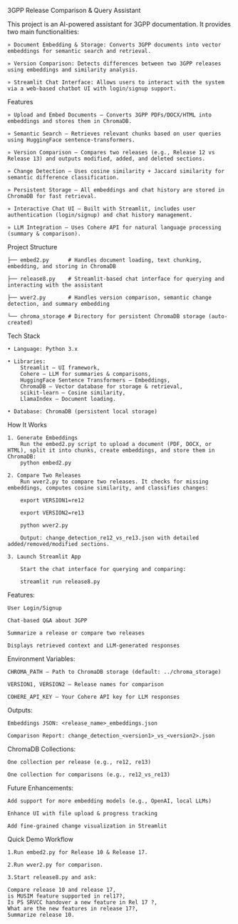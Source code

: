 3GPP Release Comparison & Query Assistant

This project is an AI-powered assistant for 3GPP documentation. It provides two main functionalities:

    » Document Embedding & Storage: Converts 3GPP documents into vector embeddings for semantic search and retrieval.
    
    » Version Comparison: Detects differences between two 3GPP releases using embeddings and similarity analysis.
    
    » Streamlit Chat Interface: Allows users to interact with the system via a web-based chatbot UI with login/signup support.



Features

    » Upload and Embed Documents – Converts 3GPP PDFs/DOCX/HTML into embeddings and stores them in ChromaDB.
    
    » Semantic Search – Retrieves relevant chunks based on user queries using HuggingFace sentence-transformers.
    
    » Version Comparison – Compares two releases (e.g., Release 12 vs Release 13) and outputs modified, added, and deleted sections.
    
    » Change Detection – Uses cosine similarity + Jaccard similarity for semantic difference classification.
    
    » Persistent Storage – All embeddings and chat history are stored in ChromaDB for fast retrieval.
    
    » Interactive Chat UI – Built with Streamlit, includes user authentication (login/signup) and chat history management.
    
    » LLM Integration – Uses Cohere API for natural language processing (summary & comparison).



Project Structure

    ├── embed2.py      # Handles document loading, text chunking, embedding, and storing in ChromaDB
    
    ├── release8.py    # Streamlit-based chat interface for querying and interacting with the assistant
    
    ├── wver2.py       # Handles version comparison, semantic change detection, and summary embedding
    
    └── chroma_storage # Directory for persistent ChromaDB storage (auto-created)




Tech Stack

    • Language: Python 3.x
    
    • Libraries:
        Streamlit – UI framework, 
        Cohere – LLM for summaries & comparisons, 
        HuggingFace Sentence Transformers – Embeddings, 
        ChromaDB – Vector database for storage & retrieval, 
        scikit-learn – Cosine similarity, 
        LlamaIndex – Document loading.
    
    • Database: ChromaDB (persistent local storage)



How It Works

    1. Generate Embeddings
        Run the embed2.py script to upload a document (PDF, DOCX, or HTML), split it into chunks, create embeddings, and store them in ChromaDB:
        python embed2.py
    
    2. Compare Two Releases
        Run wver2.py to compare two releases. It checks for missing embeddings, computes cosine similarity, and classifies changes:
        
        export VERSION1=re12
        
        export VERSION2=re13
        
        python wver2.py
        
        Output: change_detection_re12_vs_re13.json with detailed added/removed/modified sections.
    
    3. Launch Streamlit App
    
        Start the chat interface for querying and comparing:
        
        streamlit run release8.py


Features:

    User Login/Signup
    
    Chat-based Q&A about 3GPP
    
    Summarize a release or compare two releases
    
    Displays retrieved context and LLM-generated responses


Environment Variables:

    CHROMA_PATH – Path to ChromaDB storage (default: ../chroma_storage)
    
    VERSION1, VERSION2 – Release names for comparison
    
    COHERE_API_KEY – Your Cohere API key for LLM responses


Outputs:

    Embeddings JSON: <release_name>_embeddings.json
    
    Comparison Report: change_detection_<version1>_vs_<version2>.json


ChromaDB Collections:

    One collection per release (e.g., re12, re13)
    
    One collection for comparisons (e.g., re12_vs_re13)


Future Enhancements:

    Add support for more embedding models (e.g., OpenAI, local LLMs)
    
    Enhance UI with file upload & progress tracking
    
    Add fine-grained change visualization in Streamlit


Quick Demo Workflow

    1.Run embed2.py for Release 10 & Release 17.
    
    2.Run wver2.py for comparison.
    
    3.Start release8.py and ask:
    
    Compare release 10 and release 17, 
    is MUSIM feature supported in rel17?, 
    Is PS SRVCC handover a new feature in Rel 17 ?, 
    What are the new features in release 17?, 
    Summarize release 10.




